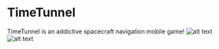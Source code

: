 # TimeTunnel
TimeTunnel is an addictive spacecraft navigation mobile game! 
![alt text](https://i.imgur.com/8TxGNZw.png)
![alt text](https://i.imgur.com/ITSthD8.png)
